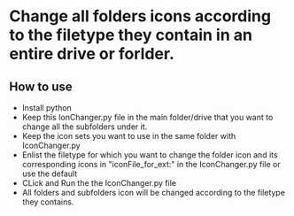 # Change all folders icons according to the filetype they contain in an entire drive or forlder.

## How to use
- Install python
- Keep this IonChanger.py file in the main folder/drive that you want to change all the subfolders under it.
- Keep the icon sets you want to use in the same folder with IconChanger.py
- Enlist the filetype for which you want to change the folder icon and its corresponding icons in "iconFile_for_ext:" in the IconChanger.py file or use the default
- CLick and Run the the IconChanger.py file
- All folders and subfolders icon will be changed according to the filetype they contains.
